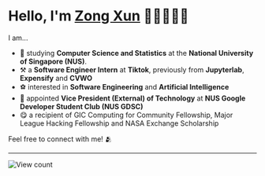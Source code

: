 # Hello, I'm <a rel="nofollow noopener noreferrer" target="_blank" href="https://www.linkedin.com/in/lzongxun/">Zong Xun</a> 👋🏻🧑🏻‍💻

I am... 

- 📖 studying **Computer Science and Statistics** at the **National University of Singapore (NUS)**.
- ⚒️ a **Software Engineer Intern** at **Tiktok**, previously from **Jupyterlab**, **Expensify** and **CVWO**
- ⚽ interested in **Software Engineering** and **Artificial Intelligence**
- 🤺 appointed **Vice President (External) of Technology** at **NUS Google Developer Student Club (NUS GDSC)**
- 😋 a recipient of GIC Computing for Community Fellowship, Major League Hacking Fellowship and NASA Exchange Scholarship 

Feel free to connect with me! 🫂

<hr/> 

<img alt="View count" src="https://komarev.com/ghpvc/?username=Zxun2&color=green">
